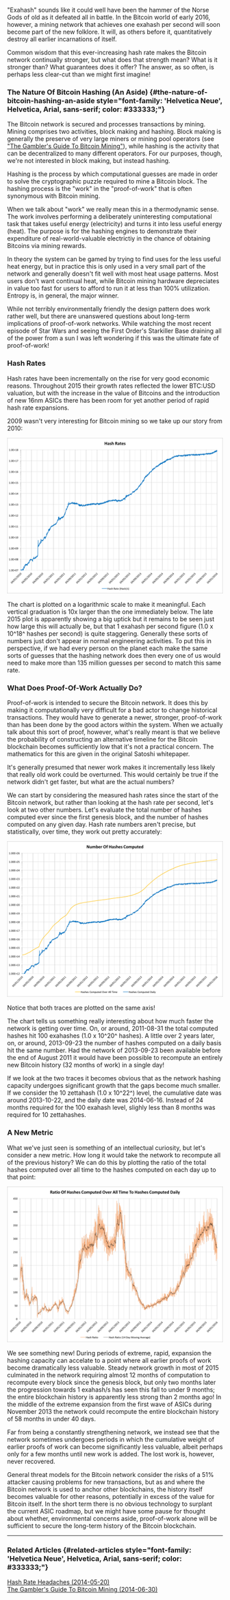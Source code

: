 \"Exahash\" sounds like it could well have been the hammer of the Norse
Gods of old as it defeated all in battle. In the Bitcoin world of early
2016, however, a mining network that achieves one exahash per second
will soon become part of the new folklore. It will, as others before it,
quantitatively destroy all earlier incarnations of itself.

Common wisdom that this ever-increasing hash rate makes the Bitcoin
network continually stronger, but what does that strength mean? What is
it stronger than? What guarantees does it offer? The answer, as so
often, is perhaps less clear-cut than we might first imagine!

### The Nature Of Bitcoin Hashing (An Aside) {#the-nature-of-bitcoin-hashing-an-aside style="font-family: 'Helvetica Neue', Helvetica, Arial, sans-serif; color: #333333;"}

The Bitcoin network is secured and processes transactions by mining.
Mining comprises two activities, block making and hashing. Block making
is generally the preserve of very large miners or mining pool operators
(see [\"The Gambler's Guide To Bitcoin
Mining\"](index.php?option=com_content&view=article&id=32:the-gamblers-guide-to-bitcoin-mining&catid=8:analysis&Itemid=110)),
while hashing is the activity that can be decentralized to many
different operators. For our purposes, though, we're not interested in
block making, but instead hashing.

Hashing is the process by which computational guesses are made in order
to solve the cryptographic puzzle required to mine a Bitcoin block. The
hashing process is the \"work\" in the \"proof-of-work\" that is often
synonymous with Bitcoin mining.

When we talk about \"work\" we really mean this in a thermodynamic
sense. The work involves performing a deliberately uninteresting
computational task that takes useful energy (electricity) and turns it
into less useful energy (heat). The purpose is for the hashing engines
to demonstrate their expenditure of real-world-valuable electrictiy in
the chance of obtaining Bitcoins via mining rewards.

In theory the system can be gamed by trying to find uses for the less
useful heat energy, but in practice this is only used in a very small
part of the network and generally doesn't fit well with most heat usage
patterns. Most users don't want continual heat, while Bitcoin mining
hardware depreciates in value too fast for users to afford to run it at
less than 100% utilization. Entropy is, in general, the major winner.

While not terribly environmentally friendly the design pattern does work
rather well, but there are unanswered questions about long-term
implications of proof-of-work networks. While watching the most recent
episode of Star Wars and seeing the First Order's Starkiller Base
draining all of the power from a sun I was left wondering if this was
the ultimate fate of proof-of-work!

### Hash Rates

Hash rates have been incrementally on the rise for very good economic
reasons. Throughout 2015 their growth rates reflected the lower BTC:USD
valuation, but with the increase in the value of Bitcoins and the
introduction of new 16nm ASICs there has been room for yet another
period of rapid hash rate expansions.

2009 wasn't very interesting for Bitcoin mining so we take up our story
from 2010:

![Hash rates in the Bitcoin network from 2010 to 2016](./hash-rate.png)

The chart is plotted on a logarithmic scale to make it meaningful. Each
vertical graduation is 10x larger than the one immediately below. The
late 2015 plot is apparently showing a big uptick but it remains to be
seen just how large this will actually be, but that 1 exahash per second
figure (1.0 x 10^18^ hashes per second) is quite staggering. Generally
these sorts of numbers just don't appear in normal engineering
activities. To put this in perspective, if we had every person on the
planet each make the same sorts of guesses that the hashing network does
then every one of us would need to make more than 135 million guesses
per second to match this same rate.

### What Does Proof-Of-Work Actually Do?

Proof-of-work is intended to secure the Bitcoin network. It does this by
making it computationally very difficult for a bad actor to change
historical transactions. They would have to generate a newer, stronger,
proof-of-work than has been done by the good actors within the system.
When we actually talk about this sort of proof, however, what's really
meant is that we believe the probability of constructing an alternative
timeline for the Bitcoin blockchain becomes sufficiently low that it's
not a practical concern. The mathematics for this are given in the
original Satoshi whitepaper.

It's generally presumed that newer work makes it incrementally less
likely that really old work could be overturned. This would certainly be
true if the network didn't get faster, but what are the actual numbers?

We can start by considering the measured hash rates since the start of
the Bitcoin network, but rather than looking at the hash rate per
second, let's look at two other numbers. Let's evaluate the total
number of hashes computed ever since the first genesis block, and the
number of hashes computed on any given day. Hash rate numbers aren't
precise, but statistically, over time, they work out pretty accurately:

![Numbers of Bitcoin hashes over all time and per day](./number-of-hashes.png)

Notice that both traces are plotted on the same axis!

The chart tells us something really interesting about how much faster
the network is getting over time. On, or around, 2011-08-31 the total
computed hashes hit 100 exahashes (1.0 x 10^20^ hashes). A little over 2
years later, on, or around, 2013-09-23 the number of hashes computed on
a daily basis hit the same number. Had the network of 2013-09-23 been
available before the end of August 2011 it would have been possible to
recompute an entirely new Bitcoin history (32 months of work) in a
single day!

If we look at the two traces it becomes obvious that as the network
hashing capacity undergoes significant growth that the gaps become much
smaller. If we consider the 10 zettahash (1.0 x 10^22^) level, the
cumulative date was around 2013-10-22, and the daily date was
2014-06-16. Instead of 24 months required for the 100 exahash level,
slighly less than 8 months was required for 10 zettahashes.

### A New Metric

What we've just seen is something of an intellectual curiosity, but
let's consider a new metric. How long it would take the network to
recompute all of the previous history? We can do this by plotting the
ratio of the total hashes computed over all time to the hashes computed
on each day up to that point:

![Ratio of total cumulative hashes to daily hashes](./ratio-of-hashes.png)

We see something new! During periods of extreme, rapid, expansion the
hashing capacity can accelate to a point where all earlier proofs of
work become dramatically less valuable. Steady network growth in most of
2015 culminated in the network requiring almost 12 months of computation
to recompute every block since the genesis block, but only two months
later the progression towards 1 exahash/s has seen this fall to under 9
months; the entire blockchain history is apparently less strong than 2
months ago! In the middle of the extreme expansion from the first wave
of ASICs during November 2013 the network could recompute the entire
blockchain history of 58 months in under 40 days.

Far from being a constantly strengthening network, we instead see that
the network sometimes undergoes periods in which the cumulative weight
of earlier proofs of work can become significantly less valuable, albeit
perhaps only for a few months until new work is added. The lost work is,
however, never recovered.

General threat models for the Bitcoin network consider the risks of a
51% attacker causing problems for new transactions, but as and where the
Bitcoin network is used to anchor other blockchains, the history itself
becomes valuable for other reasons, potentially in excess of the value
for Bitcoin itself. In the short term there is no obvious technology to
surplant the current ASIC roadmap, but we might have some pause for
thought about whether, environmental concerns aside, proof-of-work alone
will be sufficient to secure the long-term history of the Bitcoin
blockchain.

------------------------------------------------------------------------

### Related Articles {#related-articles style="font-family: 'Helvetica Neue', Helvetica, Arial, sans-serif; color: #333333;"}

[Hash Rate Headaches (2014-05-20)\
](index.php?option=com_content&view=article&id=27:hash-rate-headaches&catid=8:analysis&Itemid=110)[The
Gambler's Guide To Bitcoin Mining
(2014-06-30)](index.php?option=com_content&view=article&id=32:the-gamblers-guide-to-bitcoin-mining&catid=8:analysis&Itemid=110)
